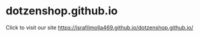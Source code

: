 # dotzenshop.github.io


Click to visit our site
https://israfilmolla469.github.io/dotzenshop.github.io/
